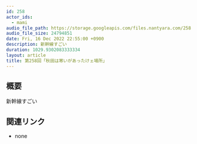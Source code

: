 ```yaml
---
id: 258
actor_ids:
  - mami
audio_file_path: https://storage.googleapis.com/files.nantyara.com/258.mp3
audio_file_size: 24794851
date: Fri, 16 Dec 2022 22:55:00 +0900
description: 新幹線すごい
duration: 1029.9302083333334
layout: article
title: 第258回「秋田は寒いがあったけェ場所」
---
```

## 概要

新幹線すごい

## 関連リンク

* none
